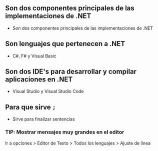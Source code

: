 ## Son dos componentes principales de las implementaciones de .NET

- Son dos componentes principales de las implementaciones de .NET

## Son lenguajes que pertenecen a .NET

- C#, F# y Visual Basic

## Son dos IDE's para desarrollar y compilar aplicaciones en .NET

- Visual Studio y Visual Studio Code

## Para que sirve  `;`

- Sirve para finalizar sentencias

### TIP: Mostrar mensajes muy grandes en el editor
Ir a opciones > Editor de Texto > Todos los lenguajes > Ajuste de línea